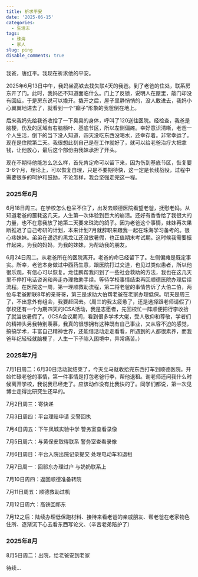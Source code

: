 ```yaml
---
title: 祈求平安
date: '2025-06-15'
categories:
  - 生活志
tags:
  - 珠海
  - 家人
slug: ping
disable_comments: true
---
```


我爸，唐红平。我现在祈求他的平安。

2025年6月13日中午，我妈坐高铁去找失联4天的我爸。到了老爸的住处，联系房东开了门。此时，我妈还不知道面临什么。门上了反锁，说明人在屋里，敲门却没有回应，于是房东说可以撬开。撬开之后，屋子里静悄悄的，没人敢进去，我妈小心翼翼地进去了，就看到一个“癫子”形象的我爸倒在地上。

后来我妈先给我爸收拾了一下臭臭的身体，呼叫了120送往医院。经检查，我爸是脑梗，伤及的区域有右脑额叶、基底节区，所以左侧偏瘫。幸好意识清晰，老爸一个人生活，倒下的当下没人知道，四天没吃东西没喝水，还幸存着。非常幸运了。现在是住院第二天。我很想此刻自己是在工作就好了，就可以给老爸治疗大把拿钱，让他放心，最后这个部份由我妹承担了开头。

现在不期待他能怎么怎么样，首先肯定命可以留下来，因为伤到基底节区，恢复要3-6个月，理论上，可以恢复自理，只是不要期待快，这一定是长线战役，过程中需要很多的呵护和鼓励，不论怎样，我会坚强走完这一程。

### 2025年6月

6月18日周三。在学校怎么也呆不住了，出发去顺德医院看望老爸，抚慰老妈。从知道老爸的噩耗这几天，人生第一次体验到巨大的崩溃。还好有香香给了我很大的力量，也不在意我放了她第二天要来珠海的鸽子。因为老爸这个事情，妹妹再次果断推迟了自己考研的计划，本来计划7月就辞职来跟我一起在珠海学习备考的。很心疼妹妹。弟弟在遥远的黑龙江还没放暑假，也正值期末考试期。这时候我需要振作起来，为我的妈妈，为我的妹妹，为帮助我的朋友。

6月24日周二。从老爸所在的医院离开。老爸的命已经留下了。左侧偏瘫是既定事实。所幸，老爸本身做过中西药生意，跟医院打过交道，也见过类似患者，所以他很乐观，有信心可以恢复。龙佳鹏帮我问到了一些社会救助的方法，我也在这几天里不停打电话咨询和奔走办理救助手续。等待学校事情结束再回顺德医院办理后续流程。在医院这一周，第一理顺救助流程，第二将老爸的事情告诉了大伯二伯，两位与老爸断联8年的亲哥哥，第三是求助大伯帮老爸在老家办理低保。明天是周三了，不出意外有组会，我要赶回去。（周三的我太疲惫了，还是选择跟老师请假了）学校还有一个为期四天的ICSA活动，我是志愿者，先回校忙一阵顺便把行李收拾了就当放暑假了。（ICSA会议期间，看到很多学术大佬，受人敬仰和尊敬，学者们的精神头另我特别羡慕，我真的很想拥有这种既有自己事业，又从容不迫的感觉，搞搞学术，丰富自己精神世界，还能借活动走走看看，所遇到的人都很素养，而我爸年纪轻轻就脑梗了，人生一下子陷入困境中，异常痛苦。）

### 2025年7月

7月1日周二：6月30日活动就结束了，今天立马就收拾完东西打车到顺德医院。开始忙碌老爸的事情，第一件事情是打包老爸行李，帮他退租。谢老师还问我什么时候离开学校，我说我已经走了。应该动作没有比我快的了。同学们都说，第一次见博士走得比研究生还早的。

7月2日周三：寄快递

7月3日周四：平台理赔申请 交警回执 

7月4日周五：下午凤城实验中学 警务室查看录像

7月5日周六：与黄保安取得联系 警务室查看录像

7月6日周日：平台入院出院记录提交 处理电动车和退租

7月7日周一：回祁东办理过户 与奶奶联系上

7月10日周四：返回顺德准备转院

7月11日周五：顺德救助过机

7月12日周六：高铁回祁东

7月12之后：陆续办理低保跑材料、接待来看老爸的亲戚朋友、帮老爸在老家物色住所、逐渐沉下心去看东西写论文、（辛苦老弟陪护了）

### 2025年8月

8月5日周二：出院，给老爸安到老家

待续...
